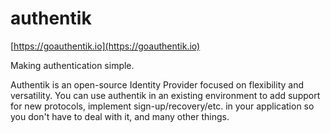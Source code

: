 # authentik

[https://goauthentik.io](https://goauthentik.io)

Making authentication simple.

Authentik is an open-source Identity Provider focused on flexibility and versatility. You can use authentik in an existing environment to add support for new protocols, implement sign-up/recovery/etc. in your application so you don't have to deal with it, and many other things.
